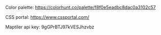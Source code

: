 Color palette:
https://colorhunt.co/palette/f8f0e5eadbc8dac0a3102c57

CSS portal:
https://www.cssportal.com/

Maptiler api key:
9gGPrBTJ97kVESJhzvbz
